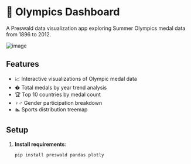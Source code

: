 # 🏅 Olympics Dashboard

A Preswald data visualization app exploring Summer Olympics medal data from 1896 to 2012.

![image](https://github.com/user-attachments/assets/b733d23a-da0f-4791-9545-8ea2074eac68)


## Features

- 📈 Interactive visualizations of Olympic medal data
- � Total medals by year trend analysis
- 🏆 Top 10 countries by medal count
- ♀♂ Gender participation breakdown
- 🏊 Sports distribution treemap

## Setup

1. **Install requirements**:
   ```bash
   pip install preswald pandas plotly

